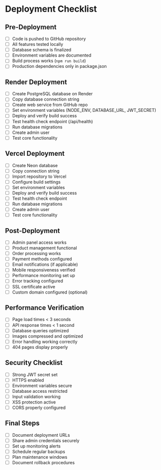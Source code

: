 # Deployment Checklist

## Pre-Deployment
- [ ] Code is pushed to GitHub repository
- [ ] All features tested locally
- [ ] Database schema is finalized
- [ ] Environment variables are documented
- [ ] Build process works (`npm run build`)
- [ ] Production dependencies only in package.json

## Render Deployment
- [ ] Create PostgreSQL database on Render
- [ ] Copy database connection string
- [ ] Create web service from GitHub repo
- [ ] Set environment variables (NODE_ENV, DATABASE_URL, JWT_SECRET)
- [ ] Deploy and verify build success
- [ ] Test health check endpoint (/api/health)
- [ ] Run database migrations
- [ ] Create admin user
- [ ] Test core functionality

## Vercel Deployment  
- [ ] Create Neon database
- [ ] Copy connection string
- [ ] Import repository to Vercel
- [ ] Configure build settings
- [ ] Set environment variables
- [ ] Deploy and verify build success
- [ ] Test health check endpoint
- [ ] Run database migrations
- [ ] Create admin user
- [ ] Test core functionality

## Post-Deployment
- [ ] Admin panel access works
- [ ] Product management functional
- [ ] Order processing works
- [ ] Payment methods configured
- [ ] Email notifications (if applicable)
- [ ] Mobile responsiveness verified
- [ ] Performance monitoring set up
- [ ] Error tracking configured
- [ ] SSL certificate active
- [ ] Custom domain configured (optional)

## Performance Verification
- [ ] Page load times < 3 seconds
- [ ] API response times < 1 second
- [ ] Database queries optimized
- [ ] Images compressed and optimized
- [ ] Error handling working correctly
- [ ] 404 pages display properly

## Security Checklist
- [ ] Strong JWT secret set
- [ ] HTTPS enabled
- [ ] Environment variables secure
- [ ] Database access restricted
- [ ] Input validation working
- [ ] XSS protection active
- [ ] CORS properly configured

## Final Steps
- [ ] Document deployment URLs
- [ ] Share admin credentials securely
- [ ] Set up monitoring alerts
- [ ] Schedule regular backups
- [ ] Plan maintenance windows
- [ ] Document rollback procedures